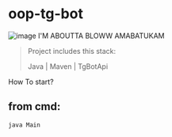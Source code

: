 # oop-tg-bot

![image](https://github.com/oop-matmech/oop-tg-bot/assets/73172033/6ae7657a-a180-4ae6-a0ad-33e11d2ba0e6)
I'M ABOUTTA BLOWW
AMABATUKAM

>Project includes this stack:
>
>Java | Maven | TgBotApi


How To start?

## from cmd:
````
java Main
````
